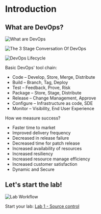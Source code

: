 # Introduction

## What are DevOps?

![What are DevOps](./imgs/WhatsDevOps.PNG)

![The 3 Stage Conversation Of DevOps](./imgs/The3StageConversationOfDevOps.PNG)

![DevOps Lifecycle](./imgs/DevOpsLifecycle.PNG)

Basic DevOps' tool chain:

- Code – Develop, Store, Merge, Distribute
- Build – Branch, Tag, Deploy
- Test – Feedback, Prove, Risk
- Package – Store, Stage, Distribute
- Release – Change Management, Approve
- Configure – Infrastructure as code, SDE
- Monitor – Visibility, End User Experience

How we measure success?

- Faster time to market
- Improved delivery frequency
- Decreased in release failure
- Decreased time for patch release
- Increased availability of resources
- Increased resiliency
- Increased resource manage  efficiency
- Increased customer satisfaction
- Dynamic and Secure

## Let's start the lab!

![Lab Workflow](./imgs/LabWorkflow.PNG)

Start your lab: [Lab 1 - Source control](../Lab%201%20-%20Source%20control/README.md)
